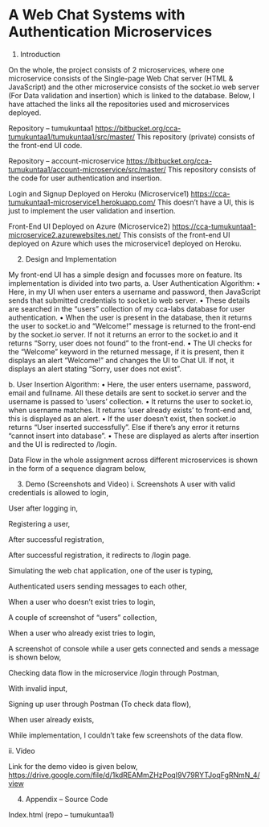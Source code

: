 # A Web Chat Systems with Authentication Microservices

1. Introduction

On the whole, the project consists of 2 microservices, where one microservice consists of the Single-page Web Chat server (HTML & JavaScript) and the other microservice consists of the socket.io web server (For Data validation and insertion) which is linked to the database.
Below, I have attached the links all the repositories used and microservices deployed.

Repository – tumukuntaa1
https://bitbucket.org/cca-tumukuntaa1/tumukuntaa1/src/master/
This repository (private) consists of the front-end UI code.

Repository – account-microservice 
https://bitbucket.org/cca-tumukuntaa1/account-microservice/src/master/
This repository consists of the code for user authentication and insertion.

Login and Signup Deployed on Heroku (Microservice1)
https://cca-tumukuntaa1-microservice1.herokuapp.com/
This doesn’t have a UI, this is just to implement the user validation and insertion.

Front-End UI Deployed on Azure (Microservice2)
https://cca-tumukuntaa1-microservice2.azurewebsites.net/
This consists of the front-end UI deployed on Azure which uses the microservice1 deployed on Heroku.

 
2. Design and Implementation

My front-end UI has a simple design and focusses more on feature.
Its implementation is divided into two parts,
a. User Authentication 
Algorithm:
•	Here, in my UI when user enters a username and password, then JavaScript sends that submitted credentials to socket.io web server.
•	These details are searched in the “users” collection of my cca-labs database for user authentication.
•	When the user is present in the database, then it returns the user to socket.io and “Welcome!” message is returned to the front-end by the socket.io server. If not it returns an error to the socket.io and it returns “Sorry, user does not found” to the front-end. 
•	The UI checks for the “Welcome” keyword in the returned message, if it is present, then it displays an alert “Welcome!” and changes the UI to Chat UI. If not, it displays an alert stating “Sorry, user does not exist”.

b. User Insertion 
Algorithm:
•	Here, the user enters username, password, email and fullname. All these details are sent to socket.io server and the username is passed to ‘users’ collection.
•	 It returns the user to socket.io, when username matches. It returns ‘user already exists’ to front-end and, this is displayed as an alert. 
•	If the user doesn’t exist, then socket.io returns “User inserted successfully”. Else if there’s any error it returns “cannot insert into database”.
•	These are displayed as alerts after insertion and the UI is redirected to /login.














Data Flow in the whole assignment across different microservices is shown in the form of a sequence diagram below,

 


 
3. Demo (Screenshots and Video)
i. Screenshots
A user with valid credentials is allowed to login,
 
User after logging in,
 
Registering a user,
 
After successful registration,
 

After successful registration, it redirects to /login page.
 
Simulating the web chat application, one of the user is typing,
 




Authenticated users sending messages to each other,
 
When a user who doesn’t exist tries to login,
 

A couple of screenshot of “users” collection,

 

 






When a user who already exist tries to login,
 
A screenshot of console while a user gets connected and sends a message is shown below,
 


Checking data flow in the microservice /login through Postman,
 
With invalid input,
 
Signing up user through Postman (To check data flow),
 

When user already exists,
 
While implementation, I couldn’t take few screenshots of the data flow.

ii. Video

Link for the demo video is given below,
https://drive.google.com/file/d/1kdREAMmZHzPoqI9V79RYTJoqFgRNmN_4/view



 
4. Appendix – Source Code

Index.html (repo – tumukuntaa1)
<!DOCTYPE html>
<html>
    <head lang="en">
        <meta charset="utf-8">
        <title>CCA-Assignment of Abhinava K. Tumukunta</title>
        <link rel="stylesheet" href="https://udayton-cloud.bitbucket.io/style3.css">
        <script src="https://udayton-cloud.bitbucket.io/clock.js"></script>
        <script src="https://code.jquery.com/jquery-3.5.1.min.js" crossorigin="anonymous"></script>
        <style>
            .button{
                background-color: #4CAF50;
                border: none;
                color: white;
                padding: 5px;
                text-align: center;
                text-decoration: none;
                display: inline-block;
                font-size: 12px;
                margin: 4px 2px;
                cursor: pointer;
            }
            .round{
                border-radius: 8px;
            }
            #response{
                background-color: #FF9800;
            }
        </style>
        <script src="/socket.io/socket.io.js"></script> 
        <script>
            var socketio=io();
            socketio.on("login",(data)=>{
                if(data.includes("Welcome")){
                    $('#chat-page').show();
                    $('#login').hide();
                }else{
                    alert(data);
                }
            });

            socketio.on("signup",(data)=>{
                console.log(data)
                if(data.includes("success")){
                    $('#login').show();
                    $('#signup').hide();
                    alert("signup done!, you can login now.");
                }else{
                    alert(data);
                }
            })
        </script>  
    </head>
    <body>
        <div class="container wrapper">
        <div class="top">
        <h1>Cloud Computing and Applications</h1>
        <h2>Individual Assignment By Abhinava K Tumukunta</h2>
        <div id="email" onclick="showhideEmail()">Show my email</div></div>
        <script src='email1.js'></script>
        <div class="wrapper">
        <div class="menubar">
        <p>Just a demo HTML page.</p>
        <div id="mydiv"
                onclick="document.getElementById('mydiv').innerHTML= 'Clicked time: '+Date()">
            Click here for Current time
        </div>
        <div id="digital-clock"></div>
        <script>
            function displayTime(){
                document.getElementById('digital-clock').innerHTML='Current time:' + new Date();
            }
            setInterval(displayTime,500);
        </script>
        </div>
        <div class="main">
        <canvas id="analog-clock" width="150" height="150" style="background-color: #999"></canvas>
        <script>
            var canvas = document.getElementById("analog-clock");
            var ctx = canvas.getContext("2d");
            var radius=canvas.height /2;
            ctx.translate(radius, radius);
            radius = radius * 0.9;
            setInterval(drawClock, 1000);

            function drawClock(){
                drawFace(ctx, radius);
                drawNumbers(ctx, radius);
                drawTime(ctx, radius);
            }
        </script>
        <div id="login">
            <form>
                <h3>LOGIN</h3>
                <input name="username" placeholder="USERNAME" id="username-login"><br>
                <input name="password" placeholder="PASSWORD"  id="password-login" type="password"><br>
                <div class="button" onclick="login()">LOGIN</div>
                <p>Don't have an account? <a href="#" onclick="$('#signup').show(); $('#chat-page').hide(); $('#login').hide();">Signup!</a></p>
            </form>
            <script>
                function login(){

                    socketio.emit("login",{"username":$('#username-login').val(),"password":$('#password-login').val()});
                    
                }
            </script>
        </div>

        <div id="signup">
            <form>
                <h3>SIGNUP</h3>
                <input name="username" placeholder="USERNAME" id="username"><br>
                <input name="password" placeholder="PASSWORD"  id="password" type="password"><br>
                <input name="email" placeholder="EMAIL" id="email" type="email"><br>
                <input name="fullname" placeholder="FULL NAME"  id="fullname"><br>
                <div class="button" onclick="signup()">SIGNUP</div>
            
            </form>
            <script>
                function signup(){

                    alert($('#username').val())
                    socketio.emit("signup",{"username" : $('#username').val() , "password" : $('#password').val(),
            "email" : $('#email').val(), "fullname" : $('#fullname').val()});
                   
                }
            </script>
        </div>

        <div id="chat-page">
            <form>
            <h3>Chat Client</h3><br>
            Chat message:<input name="data" onkeyup="socketio.emit('typing')" onkeypress="checkEnter(event)" id="data">
            <input class="button round" type="button" value="Send" onclick="send()">
            <div id="typing"></div>
            <div id="online"></div>
            <div id="response"></div>
            <script>
                function send(){
                    var input=$('#data').val();
                    if (input.length == 0){return;}
                    socketio.emit("message",input)
                    $("#data").val("")
                }
                socketio.on("message",(data)=>{
                    $("#response").append(data+"<br>");
                })
                socketio.on("typing",function(data){
                    $("#typing").html(data);
                    setTimeout(()=>{$("#typing").html("<br>")},500);
                });
                socketio.on("online",(data)=>{
                    $("#online").html(data+"<br>");
                });
                function checkEnter(event){
                    if(event.keyCode==13) send();
                }
            </script>
            <!--<script>
                function jQueryAjax(){
                    var input=$("#data").val();
                    if (input.length == 0){return;}
                    $.get("echo.php?data="+input,
                        function(result){
                            $("#response").html("Response from server:"+result);
                        });
                        $("#data").val("");
                }
                function jQueryAjaxPost(){
                    var input=$("#data").val();
                    if (input.length == 0){return;}
                    $.post("echo.php",
                    {data: input},
                    function(result){
                        $("#response").html("Response from server:"+result);
                    });
                    $("#data").val("");
                }
            </script>-->
        </form>
        <script>
            $('#chat-page').hide();
            $('#signup').hide();
        </script>
    </div>
        <!--
        <script>
            function getEcho(){
                var input = document.getElementById("data").value;
                if (input.length ==0){
                    return;
                }
                var xhttp= new XMLHttpRequest();
                xhttp.onreadystatechange = function() {
                    if( this.readyState == 4 && this.status== 200){
                        console.log("Received data="+ xhttp.responseText);
                        document.getElementById("response").innerText= "Response from server:"+ xhttp.responseText;
                    }
                }
                xhttp.open("GET","echo.php?data="+input,true);
                xhttp.send();
                document.getElementById("data").value="";
            }
        </script>-->
        </div>
        </div>
        </div>
    </body>
</html>

Index.js (repo – tumukuntaa1)
const express = require('express')
const needle = require('needle');
const app = express()
const MongoClient = require('mongodb').MongoClient;
const mongourl = "mongodb+srv://cca-tumukuntaa1:saireddy16@cca-tumukuntaa1.lvn4k.mongodb.net/cca-labs?retryWrites=true&w=majority";
const dbClient = new MongoClient(mongourl,{useNewUrlParser: true, useUnifiedTopology: true});
dbClient.connect(err=>{ 
    if(err) 
        throw err;
    console.log("Connected to the MongoDB cluster");
})
const cors = require('cors')
app.use(cors())
var port = process.env.PORT || 8080;
const http = require('http').Server(app).listen(port)
app.use(express.static('static'))
app.use(express.urlencoded({extended: false}))

app.get('/',(req,res)=>{
    res.sendFile(__dirname+'/static/chatclient/index.html');
})

app.get('/echo.php',function(req,res){
    var data = req.query.data
    res.send(data)
})

app.post('/echo.php',function(req,res){
    var data = req.body['data']
    res.send(data)
})
app.get('/uscities-search',(req,res)=>{
    res.send("US City search in Microservice by Abhinava K. Tumukunta");
})
let fields = {_id: false,
    zips : true,
    city : true,
    state_id: true,
    state_name: true,
    county_name: true,
    timezone: true};
    app.get('/uscities-search/:zips(\\d{1,5})', function(req,res){
        const db = dbClient.db();
        let zipRegEx = new RegExp(req.params.zips);
        const cursor = db.collection("uscities").find({zips:zipRegEx}).project(fields);
        cursor.toArray(function(err, results){
            console.log(results);
            res.send(results);
        });
    });
    app.get('/uscities-search/:city', function(req,res){
        const db = dbClient.db();
        let cityRegEx = new RegExp(req.params.city, 'i');
        const cursor = db.collection("uscities").find({city:cityRegEx}).project(fields);
        cursor.toArray(function(err, results){
            console.log(results);
            res.send(results);
        });
    });
const io = require('socket.io')(http);
console.log("socket.io server is running on port "+port);
app.get("/chat",(req,res)=>{
    res.sendFile(__dirname+'/static/chatclient/index.html')
})
io.on('connection',(socketclient)=>{
    console.log('A new client is connected!');
    socketclienthandler(socketclient)
})

function socketclienthandler(socketclient){
    socketclient.on("message", (data)=>{
        console.log('Data from a client: '+data);
        io.emit("message",`${socketclient.id} says: ${data}`)
    });
    socketclient.on("typing", ()=>{
        console.log(`${socketclient.id} is typing ...  `);
        socketclient.broadcast.emit("typing",`${socketclient.id} is typing ...`)
    });
    var onlineClients = Object.keys(io.sockets.sockets).length;
    var welcomeMessage = `${socketclient.id} is connected! Number of connected clients: ${onlineClients}`;
    console.log(welcomeMessage);
    io.emit("online",welcomeMessage); 
    socketclient.on('disconnect', ()=>{
        var onlineClients = Object.keys(io.sockets.sockets).length;
        var byeMessage = `${socketclient.id} is disconnected! Number of connected clients: ${onlineClients}`;
        console.log(byeMessage);
        io.emit("online",byeMessage); 
    });

    socketclient.on('login', (data)=>{
        console.log(data)
        needle('post', 'https://cca-tumukuntaa1-microservice1.herokuapp.com/login', data, {json: true}).then((res) => {
            console.log(`Status: ${res.statusCode}`);
            console.log('Body: ', res.body);
            socketclient.emit("login", res.body)
        }).catch((err) => {
            console.error(err);
        });
    });

    socketclient.on('signup', (data)=>{
        console.log(data)
        needle('post', 'https://cca-tumukuntaa1-microservice1.herokuapp.com/signup', data, {json: true}).then((res) => {
            console.log(`Status: ${res.statusCode}`);
            console.log('Body: ', Object.keys(res));
            socketclient.emit("signup", res.body)
        }).catch((err) => {
            console.error(err);
        });
    });
}
 
Index.js (repo – account-microservice)
const express=require('express')
const app=express()
var port= process.env.PORT || 8080;
const cors=require('cors')
app.use(cors())
app.use(express.json());
app.use(express.static('static'))
app.listen(port,() =>
console.log('Http Server with Express.js is listening on port: '+port))
const MongoClient = require('mongodb').MongoClient
const mongourl = "mongodb+srv://cca-tumukuntaa1:saireddy16@cca-tumukuntaa1.lvn4k.mongodb.net/cca-labs?retryWrites=true&w=majority"
const dbClient = new MongoClient(mongourl, {useNewUrlParser: true, useUnifiedTopology:true});
dbClient.connect(err=> {
    if (err) throw err;
    console.log("Connected to MongoDB Cluster!");
});
app.post('/',(req,res)=>{
    res.sendFile('https://cca-tumukuntaa1-microservice1.herokuapp.com/');
})
app.post('/signup',(req,res)=>{
    const db = dbClient.db();
    console.log(req.body)
    const {username,password,fullname,email} = req.body; //input
    console.log('/singup->req.body.username:'+username);
    console.log('/singup->req.body.username:'+username);    
    db.collection("users").findOne({username:username},(err,user)=>{
            if(user){
                res.send("User already exists!")
            }
            else{
                let newUser = {username:username,password:password,fullname:fullname,email:email};
                db.collection("users").insertOne(newUser,(err,result)=>{
                    if(err){
                        res.send("Cannot insert into database.")
                    }
                    res.send("User inserted successfully.")
                });
            }
        });
})

app.post('/login',(req,res)=>{
    const db = dbClient.db();
    const {username,password} = req.body;
    console.log('/signup->req.body.username:'+username);
    db.collection("users").findOne({username:username, password : password},(err,user)=>{
            if(user){
                res.send("Welcome!")
            }
            else{
                res.send("Sorry, user does not exist.")
            }
        });
})

app.get('/echo.php',function (req,res){
    var data= req.query.data
    res.send(data)
})

app.post('/echo.php',function (req,res){
    var data= req.body['data']
    res.send(data)
})
let fields={_id:false,
    zips:true,
    city:true,
    state_id:true,
    state_name:true,
    county_name:true,
    timezone:true
}
app.get('/uscities-search/:zips(\\d{1,5})',function (req,res){
    const db = dbClient.db();
    let zipRegExp = new RegExp(req.params.zips);
    const cursor = db.collection("uscities").find({zips:zipRegExp}).project(fields);
    cursor.toArray(function(err, results){
        console.log(results)
        res.send(results)
    })
})
app.get('/uscities-search/:city',function (req,res){
    const db = dbClient.db();
    let cityRegExp = new RegExp(req.params.city,'i');
    const cursor = db.collection("uscities").find({city:cityRegExp}).project(fields);
    cursor.toArray(function(err, results){
        console.log(results)
        res.send(results)
    })})
